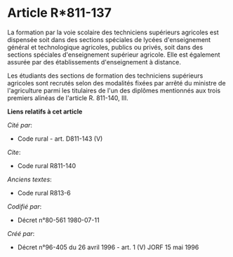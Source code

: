 # Article R*811-137

La formation par la voie scolaire des techniciens supérieurs agricoles est dispensée soit dans des sections spéciales de
lycées d'enseignement général et technologique agricoles, publics ou privés, soit dans des sections spéciales d'enseignement
supérieur agricole. Elle est également assurée par des établissements d'enseignement à distance.

Les étudiants des sections de formation des techniciens supérieurs agricoles sont recrutés selon des modalités fixées par
arrêté du ministre de l'agriculture parmi les titulaires de l'un des diplômes mentionnés aux trois premiers alinéas de
l'article R. 811-140, III.

**Liens relatifs à cet article**

_Cité par_:

  - Code rural - art. D811-143 (V)

_Cite_:

  - Code rural R811-140

_Anciens textes_:

  - Code rural R813-6

_Codifié par_:

  - Décret n°80-561 1980-07-11

_Créé par_:

  - Décret n°96-405 du 26 avril 1996 - art. 1 (V) JORF 15 mai 1996
